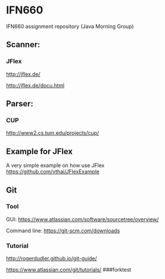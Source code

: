 # IFN660
IFN660 assignment repository (Java Morning Group)

## Scanner:

### JFlex

http://jflex.de/

http://jflex.de/docu.html

## Parser:

### CUP

http://www2.cs.tum.edu/projects/cup/

## Example for JFlex

A very simple example on how use JFlex https://github.com/vthai/JFlexExample

## Git 

### Tool

GUI: https://www.atlassian.com/software/sourcetree/overview/

Command line: https://git-scm.com/downloads

### Tutorial

http://rogerdudler.github.io/git-guide/

https://www.atlassian.com/git/tutorials/
###forktest
